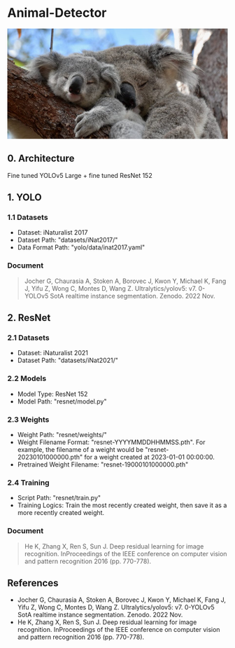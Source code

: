 # Animal-Detector

![alt text](https://github.com/ANZCalvinAI/Animal-Detector/blob/main/Koalas.jpg?raw=true)

## 0. Architecture
Fine tuned YOLOv5 Large + fine tuned ResNet 152

## 1. YOLO
### 1.1 Datasets
- Dataset: iNaturalist 2017
- Dataset Path: "datasets/iNat2017/"
- Data Format Path: "yolo/data/inat2017.yaml" 

### Document
> Jocher G, Chaurasia A, Stoken A, Borovec J, Kwon Y, Michael K, Fang J, Yifu Z, Wong C, Montes D, Wang Z. Ultralytics/yolov5: v7. 0-YOLOv5 SotA realtime instance segmentation. Zenodo. 2022 Nov.

## 2. ResNet
### 2.1 Datasets
- Dataset: iNaturalist 2021
- Dataset Path: "datasets/iNat2021/"

### 2.2 Models
- Model Type: ResNet 152
- Model Path: "resnet/model.py"

### 2.3 Weights
- Weight Path: "resnet/weights/"
- Weight Filename Format: "resnet-YYYYMMDDHHMMSS.pth". For example, the filename of a weight would be "resnet-20230101000000.pth" for a weight created at 2023-01-01 00:00:00.
- Pretrained Weight Filename: "resnet-19000101000000.pth"

### 2.4 Training
- Script Path: "resnet/train.py"
- Training Logics: Train the most recently created weight, then save it as a more recently created weight.

### Document
> He K, Zhang X, Ren S, Sun J. Deep residual learning for image recognition. InProceedings of the IEEE conference on computer vision and pattern recognition 2016 (pp. 770-778).

## References
- Jocher G, Chaurasia A, Stoken A, Borovec J, Kwon Y, Michael K, Fang J, Yifu Z, Wong C, Montes D, Wang Z. Ultralytics/yolov5: v7. 0-YOLOv5 SotA realtime instance segmentation. Zenodo. 2022 Nov.
- He K, Zhang X, Ren S, Sun J. Deep residual learning for image recognition. InProceedings of the IEEE conference on computer vision and pattern recognition 2016 (pp. 770-778).
